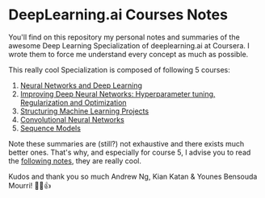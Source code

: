# DeepLearning.ai Courses Notes

You'll find on this repository my personal notes and summaries of the awesome Deep Learning Specialization of deeplearning.ai at Coursera. I wrote them to force me understand every concept as much as possible.

This really cool Specialization is composed of following 5 courses:
1. [Neural Networks and Deep Learning](https://github.com/barralf/deeplearning-coursera/tree/master/1.%20Neural%20Networks%20and%20Deep%20Learning)
2. [Improving Deep Neural Networks: Hyperparameter tuning, Regularization and Optimization](https://github.com/barralf/deeplearning-coursera/tree/master/2.%20Improving%20Deep%20Neural%20Networks)
3. [Structuring Machine Learning Projects](https://github.com/barralf/deeplearning-coursera/tree/master/3.%20Structuring%20Machine%20Learning%20Projects)
4. [Convolutional Neural Networks](https://github.com/barralf/deeplearning-coursera/tree/master/4.%20Convolutional%20Neural%20Networks)
5. [Sequence Models](https://github.com/barralf/deeplearning-coursera/tree/master/5.%20Sequence%20Models)

Note these summaries are (still?) not exhaustive and there exists much better ones. That's why, and especially for course 5, I advise you to read the [following notes](https://github.com/mbadry1/DeepLearning.ai-Summary/tree/master/5-%20Sequence%20Models), they are really cool.

Kudos and thank you so much Andrew Ng, Kian Katan & Younes Bensouda Mourri! 🙌😊👍
